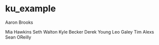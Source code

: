 # ku_example

Aaron Brooks

Mia Hawkins
Seth Walton
Kyle Becker
Derek Young
Leo Galey
Tim Alexs
Sean OReilly
